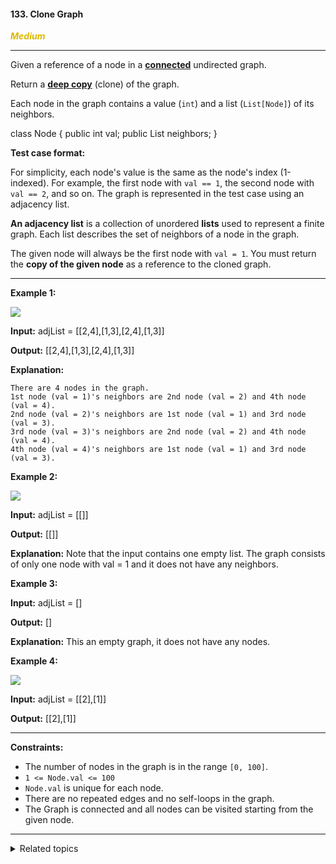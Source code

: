 #### 133. Clone Graph

<span style="color:#deb800">***Medium***</span>
___

Given a reference of a node in a **[connected](https://en.wikipedia.org/wiki/Connectivity_(graph_theory)#Connected_graph)** undirected graph.

Return a [**deep copy**](https://en.wikipedia.org/wiki/Object_copying#Deep_copy) (clone) of the graph.

Each node in the graph contains a value (`int`) and a list (`List[Node]`) of its neighbors.

class Node { public int val; public List<Node> neighbors; } 

**Test case format:**

For simplicity, each node's value is the same as the node's index (1-indexed). For example, the first node with `val == 1`, the second node with `val == 2`, and so on. The graph is represented in the test case using an adjacency list.

**An adjacency list** is a collection of unordered **lists** used to represent a finite graph. Each list describes the set of neighbors of a node in the graph.

The given node will always be the first node with `val = 1`. You must return the **copy of the given node** as a reference to the cloned graph.
___

**Example 1:**

![](https://assets.leetcode.com/uploads/2019/11/04/133_clone_graph_question.png)

**Input:** adjList = [[2,4],[1,3],[2,4],[1,3]]

**Output:** [[2,4],[1,3],[2,4],[1,3]]

**Explanation:**

    There are 4 nodes in the graph.
    1st node (val = 1)'s neighbors are 2nd node (val = 2) and 4th node (val = 4).
    2nd node (val = 2)'s neighbors are 1st node (val = 1) and 3rd node (val = 3).
    3rd node (val = 3)'s neighbors are 2nd node (val = 2) and 4th node (val = 4).
    4th node (val = 4)'s neighbors are 1st node (val = 1) and 3rd node (val = 3). 

**Example 2:**

![](https://assets.leetcode.com/uploads/2020/01/07/graph.png)

**Input:** adjList = [[]]

**Output:** [[]]

**Explanation:** Note that the input contains one empty list. The graph consists of only one node with val = 1 and it does not have any neighbors. 

**Example 3:**

**Input:** adjList = []

**Output:** []

**Explanation:** This an empty graph, it does not have any nodes. 

**Example 4:**

![](https://assets.leetcode.com/uploads/2020/01/07/graph-1.png)

**Input:** adjList = [[2],[1]]

**Output:** [[2],[1]] 
___

**Constraints:**

*   The number of nodes in the graph is in the range `[0, 100]`.
*   `1 <= Node.val <= 100`
*   `Node.val` is unique for each node.
*   There are no repeated edges and no self-loops in the graph.
*   The Graph is connected and all nodes can be visited starting from the given node.
___

<details><summary>Related topics</summary>

[#Hash Table](https://leetcode.com/tag/hash-table/)
[#Depth-First Search](https://leetcode.com/tag/depth-first-search/)
[#Breadth-First Search](https://leetcode.com/tag/breadth-first-search/)
[#Graph](https://leetcode.com/tag/graph/)

</details>



